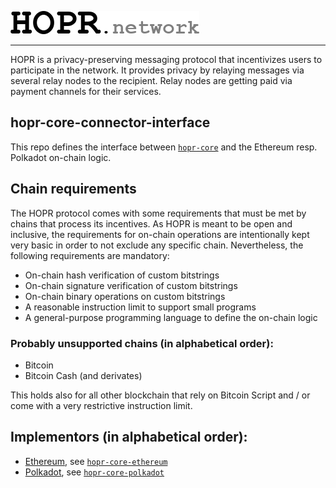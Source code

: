 <a href="#"><img src="hopr.png"></a>

---

HOPR is a privacy-preserving messaging protocol that incentivizes users to participate in the network. It provides privacy by relaying messages via several relay nodes to the recipient. Relay nodes are getting paid via payment channels for their services.

## hopr-core-connector-interface

This repo defines the interface between [`hopr-core`](https://github.com/hoprnet/hopr-core) and the Ethereum resp. Polkadot on-chain logic.

## **Chain requirements**

The HOPR protocol comes with some requirements that must be met by chains that process its incentives. As HOPR is meant to be open and inclusive, the requirements for on-chain operations are intentionally kept very basic in order to not exclude any specific chain. Nevertheless, the following requirements are mandatory:

- On-chain hash verification of custom bitstrings
- On-chain signature verification of custom bitstrings
- On-chain binary operations on custom bitstrings
- A reasonable instruction limit to support small programs
- A general-purpose programming language to define the on-chain logic

### Probably unsupported chains (in alphabetical order):

- Bitcoin
- Bitcoin Cash (and derivates)

This holds also for all other blockchain that rely on Bitcoin Script and / or come with a very restrictive instruction limit.

## Implementors (in alphabetical order):
- [Ethereum](https://ethereum.org), see [`hopr-core-ethereum`](https://github.com/hoprnet/hopr-core-ethereum)
- [Polkadot](https://polkadot.network), see [`hopr-core-polkadot`](https://github.com/hoprnet/hopr-core-polkadot)
